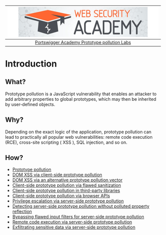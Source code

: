 | [![Portswigger Prototype pollution Labs](../../_static/images/pal.png)](https://portswigger.net/web-security/all-labs#prototype-pollution) |
|:--:|
| [Portswigger Academy Prototype pollution Labs](https://portswigger.net/web-security/all-labs#prototype-pollution) |

# Introduction

## What?

Prototype pollution is a JavaScript vulnerability that enables an attacker to add arbitrary properties to global prototypes, which may then be inherited by user-defined objects. 

## Why?

Depending on the exact logic of the application, prototype pollution can lead to practically all popular web vulnerabilities: remote code execution (RCE), cross-site scripting ( XSS ), SQL injection, and so on.

## How?

* [Prototype pollution](../techniques/pollution.md)
* [DOM XSS via client-side prototype pollution](1.md)
* [DOM XSS via an alternative prototype pollution vector](2.md)
* [Client-side prototype pollution via flawed sanitization](3.md)
* [Client-side prototype pollution in third-party libraries](4.md)
* [Client-side prototype pollution via browser APIs](5.md)
* [Privilege escalation via server-side prototype pollution](6.md)
* [Detecting server-side prototype pollution without polluted property reflection](7.md)
* [Bypassing flawed input filters for server-side prototype pollution](8.md)
* [Remote code execution via server-side prototype pollution](9.md)
* [Exfiltrating sensitive data via server-side prototype pollution](10.md)
